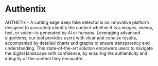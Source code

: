# Authentix
AUTHETIx - A cutting edge deep fake detector is an innovative platform designed to accurately identify the content whether it is a images, videos, text, or voice—is generated by AI or humans. Leveraging advanced algorithms, our tool provides users with clear and concise results, accompanied by detailed charts and graphs to ensure transparency and understanding. This state-of-the-art solution empowers users to navigate the digital landscape with confidence, by ensuring the authenticity and integrity of the content they encounter.
